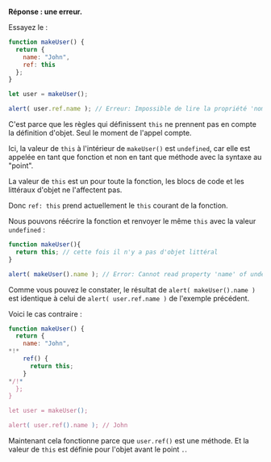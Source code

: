 **Réponse : une erreur.**

Essayez le :
```js run
function makeUser() {
  return {
    name: "John",
    ref: this
  };
}

let user = makeUser();

alert( user.ref.name ); // Erreur: Impossible de lire la propriété 'nom' de undefined
```

C'est parce que les règles qui définissent `this` ne prennent pas en compte la définition d'objet. Seul le moment de l'appel compte.

Ici, la valeur de `this` à l'intérieur de `makeUser()` est `undefined`, car elle est appelée en tant que fonction et non en tant que méthode avec la syntaxe au "point".

La valeur de `this` est un pour toute la fonction, les blocs de code et les littéraux d'objet ne l'affectent pas.

Donc `ref: this` prend actuellement le `this` courant de la fonction.

Nous pouvons réécrire la fonction et renvoyer le même `this` avec la valeur `undefined` :

```js run
function makeUser(){
  return this; // cette fois il n'y a pas d'objet littéral
}

alert( makeUser().name ); // Error: Cannot read property 'name' of undefined
```
Comme vous pouvez le constater, le résultat de `alert( makeUser().name )` est identique à celui de `alert( user.ref.name )` de l'exemple précédent.

Voici le cas contraire :

```js run
function makeUser() {
  return {
    name: "John",
*!*
    ref() {
      return this;
    }
*/!*
  };
}

let user = makeUser();

alert( user.ref().name ); // John
```

Maintenant cela fonctionne parce que `user.ref()` est une méthode. Et la valeur de `this` est définie pour l'objet avant le point `.`.

